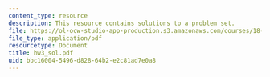 ```yaml
---
content_type: resource
description: This resource contains solutions to a problem set.
file: https://ol-ocw-studio-app-production.s3.amazonaws.com/courses/18-966-geometry-of-manifolds-spring-2007/bbc160045496d82864b2e2c81ad7e0a8_hw3_sol.pdf
file_type: application/pdf
resourcetype: Document
title: hw3_sol.pdf
uid: bbc16004-5496-d828-64b2-e2c81ad7e0a8
---
```

